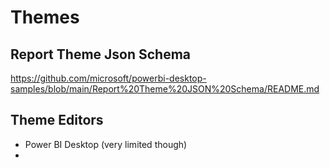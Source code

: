 # Themes

## Report Theme Json Schema
https://github.com/microsoft/powerbi-desktop-samples/blob/main/Report%20Theme%20JSON%20Schema/README.md

## Theme Editors
- Power BI Desktop (very limited though)
- 

